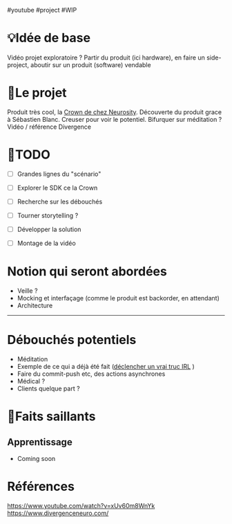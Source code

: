 #youtube #project #WIP 

# 💡Idée de base
Vidéo projet exploratoire ? Partir du produit (ici hardware), en faire un side-project, aboutir sur un produit (software) vendable


# 🚀Le projet
Produit très cool, la [Crown de chez Neurosity](https://neurosity.co/). Découverte du produit grace à Sébastien Blanc. Creuser pour voir le potentiel.
Bifurquer sur méditation ? Vidéo / référence Divergence


# 👀TODO
- [ ] Grandes lignes du "scénario"
- [ ] Explorer le SDK ce la Crown
- [ ] Recherche sur les débouchés
- [ ] Tourner storytelling ?
- [ ] Développer la solution
- [ ] Montage de la vidéo


# Notion qui seront abordées
- Veille ?
- Mocking et interfaçage (comme le produit est backorder, en attendant)
- Architecture




***
# Débouchés potentiels
- Méditation
- Exemple de ce qui a déjà été fait ([déclencher un vrai truc IRL](https://twitter.com/FarzaTV/status/1495259974565388291) )
- Faire du commit-push etc, des actions asynchrones
- Médical ?
- Clients quelque part ?

# 🚩Faits saillants
## Apprentissage
- Coming soon

# Références
https://www.youtube.com/watch?v=xUv60m8WnYk
https://www.divergenceneuro.com/
